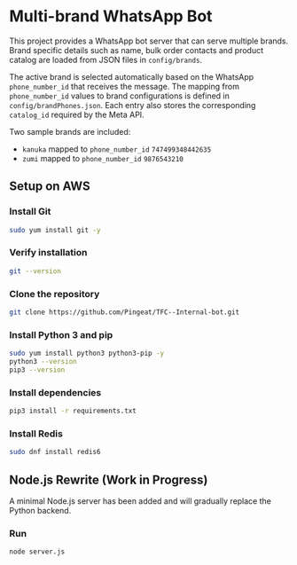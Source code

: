 # Multi-brand WhatsApp Bot

This project provides a WhatsApp bot server that can serve multiple brands.
Brand specific details such as name, bulk order contacts and product catalog
are loaded from JSON files in `config/brands`.

The active brand is selected automatically based on the WhatsApp `phone_number_id`
that receives the message. The mapping from `phone_number_id` values to brand
configurations is defined in `config/brandPhones.json`. Each entry also stores the
corresponding `catalog_id` required by the Meta API.

Two sample brands are included:

- `kanuka` mapped to `phone_number_id` `747499348442635`
- `zumi` mapped to `phone_number_id` `9876543210`

## Setup on AWS

### Install Git
```bash
sudo yum install git -y
```

### Verify installation
```bash
git --version
```

### Clone the repository
```bash
git clone https://github.com/Pingeat/TFC--Internal-bot.git
```

### Install Python 3 and pip
```bash
sudo yum install python3 python3-pip -y
python3 --version
pip3 --version
```

### Install dependencies
```bash
pip3 install -r requirements.txt
```

### Install Redis
```bash
sudo dnf install redis6
```

## Node.js Rewrite (Work in Progress)
A minimal Node.js server has been added and will gradually replace the Python backend.

### Run
```bash
node server.js
```
